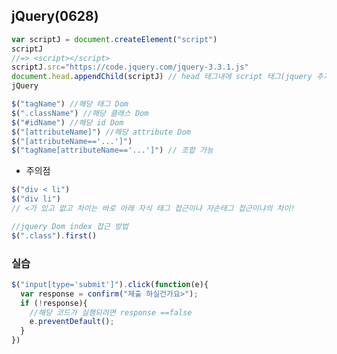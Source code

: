 ## jQuery(0628)

```javascript
var scriptJ = document.createElement("script")
scriptJ
//=> <script></script>
scriptJ.src="https://code.jquery.com/jquery-3.3.1.js"
document.head.appendChild(scriptJ) // head 태그내에 script 태그(jquery 추가됨) 추가 
jQuery
```

```javascript
$("tagName") //해당 태그 Dom
$(".className") //해당 클래스 Dom
$("#idName") //해당 id Dom
$("[attributeName]") //해당 attribute Dom
$("[attributeName=='...']")
$("tagName[attributeName=='...']") // 조합 가능
```



- 주의점

```javascript
$("div < li")
$("div li")
// <가 있고 없고 차이는 바로 아래 자식 태그 접근이냐 자손태그 접근이냐의 차이!
```

```javascript
//jquery Dom index 접근 방법
$(".class").first()
```









### 실습



```javascript
$("input[type='submit']").click(function(e){
  var response = confirm("제출 하실건가요>");
  if (!response){
    //해당 코드가 실행되려면 response ==false
    e.preventDefault();
  }
})
```

